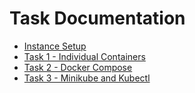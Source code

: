 # Task Documentation
- [Instance Setup](setup.md)
- [Task 1 - Individual Containers](task-1.md)
- [Task 2 - Docker Compose](task-2.md)
- [Task 3 - Minikube and Kubectl](task-3.md)

